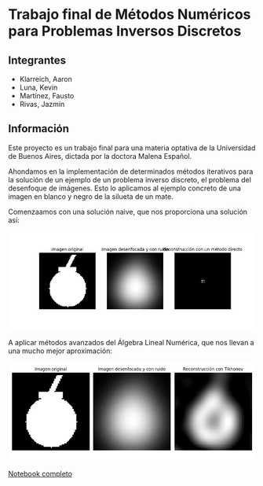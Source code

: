 # Trabajo final de Métodos Numéricos para Problemas Inversos Discretos

## Integrantes
* Klarreich, Aaron
* Luna, Kevin
* Martínez, Fausto
* Rivas, Jazmín

## Información
Este proyecto es un trabajo final para una materia optativa de la Universidad de Buenos Aires, dictada por la doctora Malena Español. 

Ahondamos en la implementación de determinados métodos iterativos para la solución de un ejemplo de un problema inverso discreto, el problema del desenfoque de imágenes.
Esto lo aplicamos al ejemplo concreto de una imagen en blanco y negro de la silueta de un mate.

Comenzaamos con una solución naive, que nos proporciona una solución así:

![Solución 1](https://github.com/faustomartinez/trabajo-problemas-inversos/blob/main/Imagenes/mate_directo.png)

A aplicar métodos avanzados del Álgebra Lineal Numérica, que nos llevan a una mucho mejor aproximación:

![Solución 2](https://github.com/faustomartinez/trabajo-problemas-inversos/blob/main/Imagenes/mate_tikh.png)

[Notebook completo](https://github.com/faustomartinez/trabajo-problemas-inversos/blob/main/codigo.ipynb)
